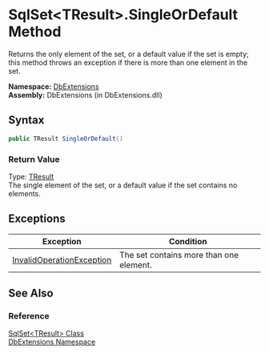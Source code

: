 SqlSet&lt;TResult>.SingleOrDefault Method
=========================================
Returns the only element of the set, or a default value if the set is empty; this method throws an exception if there is more than one element in the set.

**Namespace:** [DbExtensions][1]  
**Assembly:** DbExtensions (in DbExtensions.dll)

Syntax
------

```csharp
public TResult SingleOrDefault()
```

### Return Value
Type: [TResult][2]  
The single element of the set, or a default value if the set contains no elements.

Exceptions
----------

Exception                      | Condition                               
------------------------------ | --------------------------------------- 
[InvalidOperationException][3] | The set contains more than one element. 


See Also
--------

### Reference
[SqlSet&lt;TResult> Class][2]  
[DbExtensions Namespace][1]  

[1]: ../README.md
[2]: README.md
[3]: http://msdn.microsoft.com/en-us/library/2asft85a